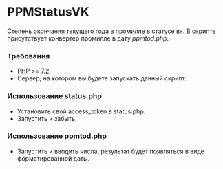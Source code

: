 # PPMStatusVK
Степень окончания текущего года в промилле в статусе вк.
В скрипте присутствует конвертер промилле в дату *ppmtod.php*.

### Требования
* PHP >= 7.2.
* Сервер, на котором вы будете запускать данный скрипт.

### Использование status.php
* Установить свой access_token в status.php.
* Запустить и забыть.
### Использование ppmtod.php
* Запустить и вводить числа, результат будет появляться в виде форматированной даты.
